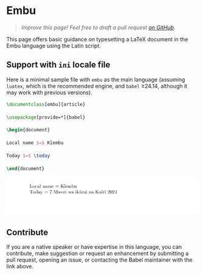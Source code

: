 # Embu

<blockquote>
  <p><em>Improve this page! Feel free to draft a pull request <a href="https://github.com/latex3/babel/tree/docs/docs">on GitHub</a>.</em></p>
</blockquote>

This page offers basic guidance on typesetting a LaTeX document in the
Embu language using the Latin script.

## Support with `ini` locale file

Here is a minimal sample file with `embu` as the main language
(assuming `luatex`, which is the recommended engine, and `babel` ≥24.14,
although it may work with previous versions).

```tex
\documentclass[embu]{article}

\usepackage[provide=*]{babel}

\begin{document}

Local name $=$ Kĩembu

Today $=$ \today

\end{document}
```

![](../media/locale-embu.png)

## Contribute

If you are a native speaker or have expertise in this language, you can
contribute, make suggestion or request an enhancement by submitting a
pull request, opening an issue, or contacting the Babel maintainer with
the link above.